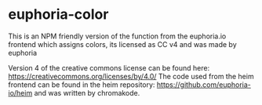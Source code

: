 # euphoria-color
This is an NPM friendly version of the function from the euphoria.io frontend which assigns colors, its licensed as CC v4 and was made by euphoria

Version 4 of the creative commons license can be found here: https://creativecommons.org/licenses/by/4.0/
The code used from the heim frontend can be found in the heim repository: https://github.com/euphoria-io/heim and was written by chromakode.
